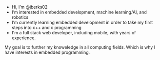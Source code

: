 - Hi, I’m @jberks02
- I’m interested in embedded development, machine learning/AI, and robotics
- I’m currently learning embedded development in order to take my first steps into c++ and c programming
- I'm a full stack web developer, including mobile, with years of experience.

My goal is to further my knoweledge in all computing fields. Which is why I have interests in embedded programming. 
